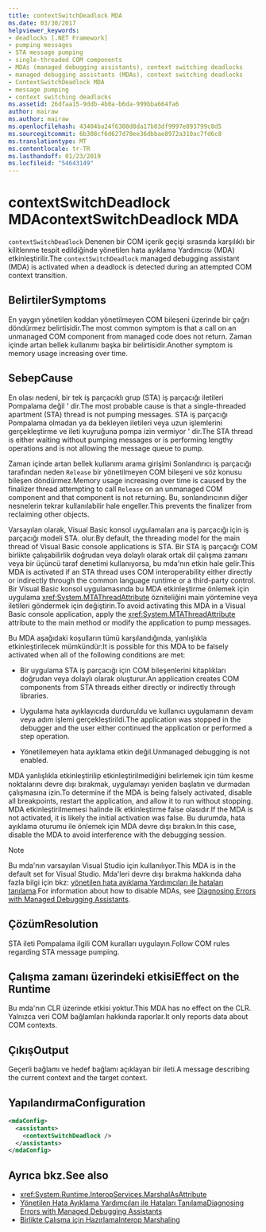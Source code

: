 ```yaml
---
title: contextSwitchDeadlock MDA
ms.date: 03/30/2017
helpviewer_keywords:
- deadlocks [.NET Framework]
- pumping messages
- STA message pumping
- single-threaded COM components
- MDAs (managed debugging assistants), context switching deadlocks
- managed debugging assistants (MDAs), context switching deadlocks
- ContextSwitchDeadlock MDA
- message pumping
- context switching deadlocks
ms.assetid: 26dfaa15-9ddb-4b0a-b6da-999bba664fa6
author: mairaw
ms.author: mairaw
ms.openlocfilehash: 43404ba24f6308d8da17b03df9997e893799c8d5
ms.sourcegitcommit: 6b308cf6d627d78ee36dbbae8972a310ac7fd6c8
ms.translationtype: MT
ms.contentlocale: tr-TR
ms.lasthandoff: 01/23/2019
ms.locfileid: "54643149"
---
```

# <a name="contextswitchdeadlock-mda"></a><span data-ttu-id="ed6e2-102">contextSwitchDeadlock MDA</span><span class="sxs-lookup"><span data-stu-id="ed6e2-102">contextSwitchDeadlock MDA</span></span>

<span data-ttu-id="ed6e2-103">`contextSwitchDeadlock` Denenen bir COM içerik geçişi sırasında karşılıklı bir kilitlenme tespit edildiğinde yönetilen hata ayıklama Yardımcısı (MDA) etkinleştirilir.</span><span class="sxs-lookup"><span data-stu-id="ed6e2-103">The `contextSwitchDeadlock` managed debugging assistant (MDA) is activated when a deadlock is detected during an attempted COM context transition.</span></span>

## <a name="symptoms"></a><span data-ttu-id="ed6e2-104">Belirtiler</span><span class="sxs-lookup"><span data-stu-id="ed6e2-104">Symptoms</span></span>

<span data-ttu-id="ed6e2-105">En yaygın yönetilen koddan yönetilmeyen COM bileşeni üzerinde bir çağrı döndürmez belirtisidir.</span><span class="sxs-lookup"><span data-stu-id="ed6e2-105">The most common symptom is that a call on an unmanaged COM component from managed code does not return.</span></span>  <span data-ttu-id="ed6e2-106">Zaman içinde artan bellek kullanımı başka bir belirtisidir.</span><span class="sxs-lookup"><span data-stu-id="ed6e2-106">Another symptom is memory usage increasing over time.</span></span>

## <a name="cause"></a><span data-ttu-id="ed6e2-107">Sebep</span><span class="sxs-lookup"><span data-stu-id="ed6e2-107">Cause</span></span>

<span data-ttu-id="ed6e2-108">En olası nedeni, bir tek iş parçacıklı grup (STA) iş parçacığı iletileri Pompalama değil ' dir.</span><span class="sxs-lookup"><span data-stu-id="ed6e2-108">The most probable cause is that a single-threaded apartment (STA) thread is not pumping messages.</span></span> <span data-ttu-id="ed6e2-109">STA iş parçacığı Pompalama olmadan ya da bekleyen iletileri veya uzun işlemlerini gerçekleştirme ve ileti kuyruğuna pompa izin vermiyor ' dir.</span><span class="sxs-lookup"><span data-stu-id="ed6e2-109">The STA thread is either waiting without pumping messages or is performing lengthy operations and is not allowing the message queue to pump.</span></span>

<span data-ttu-id="ed6e2-110">Zaman içinde artan bellek kullanımı arama girişimi Sonlandırıcı iş parçacığı tarafından neden `Release` bir yönetilmeyen COM bileşeni ve söz konusu bileşen döndürmez.</span><span class="sxs-lookup"><span data-stu-id="ed6e2-110">Memory usage increasing over time is caused by the finalizer thread attempting to call `Release` on an unmanaged COM component and that component is not returning.</span></span>  <span data-ttu-id="ed6e2-111">Bu, sonlandırıcının diğer nesnelerin tekrar kullanılabilir hale engeller.</span><span class="sxs-lookup"><span data-stu-id="ed6e2-111">This prevents the finalizer from reclaiming other objects.</span></span>

<span data-ttu-id="ed6e2-112">Varsayılan olarak, Visual Basic konsol uygulamaları ana iş parçacığı için iş parçacığı modeli STA. olur.</span><span class="sxs-lookup"><span data-stu-id="ed6e2-112">By default, the threading model for the main thread of Visual Basic console applications is STA.</span></span> <span data-ttu-id="ed6e2-113">Bir STA iş parçacığı COM birlikte çalışabilirlik doğrudan veya dolaylı olarak ortak dil çalışma zamanı veya bir üçüncü taraf denetimi kullanıyorsa, bu mda'nın etkin hale gelir.</span><span class="sxs-lookup"><span data-stu-id="ed6e2-113">This MDA is activated if an STA thread uses COM interoperability either directly or indirectly through the common language runtime or a third-party control.</span></span>  <span data-ttu-id="ed6e2-114">Bir Visual Basic konsol uygulamasında bu MDA etkinleştirme önlemek için uygulama <xref:System.MTAThreadAttribute> özniteliğini main yöntemine veya iletileri göndermek için değiştirin.</span><span class="sxs-lookup"><span data-stu-id="ed6e2-114">To avoid activating this MDA in a Visual Basic console application, apply the <xref:System.MTAThreadAttribute> attribute to the main method or modify the application to pump messages.</span></span>

<span data-ttu-id="ed6e2-115">Bu MDA aşağıdaki koşulların tümü karşılandığında, yanlışlıkla etkinleştirilecek mümkündür:</span><span class="sxs-lookup"><span data-stu-id="ed6e2-115">It is possible for this MDA to be falsely activated when all of the following conditions are met:</span></span>

-   <span data-ttu-id="ed6e2-116">Bir uygulama STA iş parçacığı için COM bileşenlerini kitaplıkları doğrudan veya dolaylı olarak oluşturur.</span><span class="sxs-lookup"><span data-stu-id="ed6e2-116">An application creates COM components from STA threads either directly or indirectly through libraries.</span></span>

-   <span data-ttu-id="ed6e2-117">Uygulama hata ayıklayıcıda durduruldu ve kullanıcı uygulamanın devam veya adım işlemi gerçekleştirildi.</span><span class="sxs-lookup"><span data-stu-id="ed6e2-117">The application was stopped in the debugger and the user either continued the application or performed a step operation.</span></span>

-   <span data-ttu-id="ed6e2-118">Yönetilemeyen hata ayıklama etkin değil.</span><span class="sxs-lookup"><span data-stu-id="ed6e2-118">Unmanaged debugging is not enabled.</span></span>

<span data-ttu-id="ed6e2-119">MDA yanlışlıkla etkinleştirilip etkinleştirilmediğini belirlemek için tüm kesme noktalarını devre dışı bırakmak, uygulamayı yeniden başlatın ve durmadan çalışmasına izin.</span><span class="sxs-lookup"><span data-stu-id="ed6e2-119">To determine if the MDA is being falsely activated, disable all breakpoints, restart the application, and allow it to run without stopping.</span></span> <span data-ttu-id="ed6e2-120">MDA etkinleştirilmemesi halinde ilk etkinleştirme false olasıdır.</span><span class="sxs-lookup"><span data-stu-id="ed6e2-120">If the MDA is not activated, it is likely the initial activation was false.</span></span> <span data-ttu-id="ed6e2-121">Bu durumda, hata ayıklama oturumu ile önlemek için MDA devre dışı bırakın.</span><span class="sxs-lookup"><span data-stu-id="ed6e2-121">In this case, disable the MDA to avoid interference with the debugging session.</span></span>

> [!NOTE]
> <span data-ttu-id="ed6e2-122">Bu mda'nın varsayılan Visual Studio için kullanılıyor.</span><span class="sxs-lookup"><span data-stu-id="ed6e2-122">This MDA is in the default set for Visual Studio.</span></span> <span data-ttu-id="ed6e2-123">Mda'leri devre dışı bırakma hakkında daha fazla bilgi için bkz: [yönetilen hata ayıklama Yardımcıları ile hataları tanılama](../../../docs/framework/debug-trace-profile/diagnosing-errors-with-managed-debugging-assistants.md#enable-and-disable-mdas).</span><span class="sxs-lookup"><span data-stu-id="ed6e2-123">For information about how to disable MDAs, see [Diagnosing Errors with Managed Debugging Assistants](../../../docs/framework/debug-trace-profile/diagnosing-errors-with-managed-debugging-assistants.md#enable-and-disable-mdas).</span></span>

## <a name="resolution"></a><span data-ttu-id="ed6e2-124">Çözüm</span><span class="sxs-lookup"><span data-stu-id="ed6e2-124">Resolution</span></span>

<span data-ttu-id="ed6e2-125">STA ileti Pompalama ilgili COM kuralları uygulayın.</span><span class="sxs-lookup"><span data-stu-id="ed6e2-125">Follow COM rules regarding STA message pumping.</span></span>

## <a name="effect-on-the-runtime"></a><span data-ttu-id="ed6e2-126">Çalışma zamanı üzerindeki etkisi</span><span class="sxs-lookup"><span data-stu-id="ed6e2-126">Effect on the Runtime</span></span>

<span data-ttu-id="ed6e2-127">Bu mda'nın CLR üzerinde etkisi yoktur.</span><span class="sxs-lookup"><span data-stu-id="ed6e2-127">This MDA has no effect on the CLR.</span></span> <span data-ttu-id="ed6e2-128">Yalnızca veri COM bağlamları hakkında raporlar.</span><span class="sxs-lookup"><span data-stu-id="ed6e2-128">It only reports data about COM contexts.</span></span>

## <a name="output"></a><span data-ttu-id="ed6e2-129">Çıkış</span><span class="sxs-lookup"><span data-stu-id="ed6e2-129">Output</span></span>

<span data-ttu-id="ed6e2-130">Geçerli bağlamı ve hedef bağlamı açıklayan bir ileti.</span><span class="sxs-lookup"><span data-stu-id="ed6e2-130">A message describing the current context and the target context.</span></span>

## <a name="configuration"></a><span data-ttu-id="ed6e2-131">Yapılandırma</span><span class="sxs-lookup"><span data-stu-id="ed6e2-131">Configuration</span></span>

```xml
<mdaConfig>
  <assistants>
    <contextSwitchDeadlock />
  </assistants>
</mdaConfig>
```

## <a name="see-also"></a><span data-ttu-id="ed6e2-132">Ayrıca bkz.</span><span class="sxs-lookup"><span data-stu-id="ed6e2-132">See also</span></span>

- <xref:System.Runtime.InteropServices.MarshalAsAttribute>
- [<span data-ttu-id="ed6e2-133">Yönetilen Hata Ayıklama Yardımcıları ile Hataları Tanılama</span><span class="sxs-lookup"><span data-stu-id="ed6e2-133">Diagnosing Errors with Managed Debugging Assistants</span></span>](../../../docs/framework/debug-trace-profile/diagnosing-errors-with-managed-debugging-assistants.md)
- [<span data-ttu-id="ed6e2-134">Birlikte Çalışma için Hazırlama</span><span class="sxs-lookup"><span data-stu-id="ed6e2-134">Interop Marshaling</span></span>](../../../docs/framework/interop/interop-marshaling.md)
